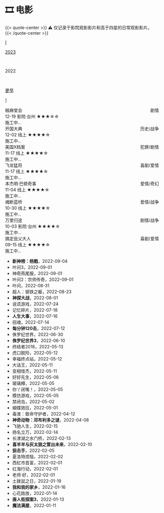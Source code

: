 # 🎞️ 电影


{{< quote-center >}}
⚠️ 仅记录于影院观影影片和高于四星的日常观影影片。
{{< /quote-center >}}

<div class="nav-tab">
  <p class="bord">[</p>
  <a href="../movies"><p class="not">2023</p></a>&nbsp;
  <p class="now">2022</p>&nbsp;
  <a href="../movies-earler"><p class="not">更早</p></a>
  <p class="bord">]</p>
</div>

<div class="culture-list" cover-src="" json-src="books.json">
  <div class="media">
    <div class="media-cover" style="background-image:url(https://z1.ax1x.com/2023/10/31/pinyGSP.jpg)"></div>
    <div class="media-meta">
      <div class="media-meta-item title">椒麻堂会<span style="float:right;font-weight:400">剧情</span></div>
      <div class="media-meta-item">
        <span class="author">12-19 影院·台州</span>
        <span class="star-score">★★★<span class="grey-star">☆☆</span></span>
      </div>
      <div class="media-meta-item intro"><font face="LXGW WenKai Screen">施工中...</font></div>
    </div>
  </div>
  <div class="media">
    <div class="media-cover" style="background-image:url(https://z1.ax1x.com/2023/10/31/pinldIJ.jpg)"></div>
    <div class="media-meta">
      <div class="media-meta-item title">开国大典<span style="float:right;font-weight:400">历史/战争</span></div>
      <div class="media-meta-item">
        <span class="author">12-02 线上</span>
        <span class="star-score">★★★★<span class="grey-star">☆</span></span>
      </div>
      <div class="media-meta-item intro"><font face="LXGW WenKai Screen">施工中...</font></div>
    </div>
  </div>
  <div class="media">
    <div class="media-cover" style="background-image:url(https://z1.ax1x.com/2023/10/31/pinldIJ.jpg)"></div>
    <div class="media-meta">
      <div class="media-meta-item title">美国X档案<span style="float:right;font-weight:400">犯罪/剧情</span></div>
      <div class="media-meta-item">
        <span class="author">11-17 线上</span>
        <span class="star-score">★★★★<span class="grey-star">☆</span></span>
      </div>
      <div class="media-meta-item intro"><font face="LXGW WenKai Screen">施工中...</font></div>
    </div>
  </div>
  <div class="media">
    <div class="media-cover" style="background-image:url(https://z1.ax1x.com/2023/10/31/pinldIJ.jpg)"></div>
    <div class="media-meta">
      <div class="media-meta-item title">飞龙猛将<span style="float:right;font-weight:400">喜剧/爱情</span></div>
      <div class="media-meta-item">
        <span class="author">11-17 线上</span>
        <span class="star-score">★★★★<span class="grey-star">☆</span></span>
      </div>
      <div class="media-meta-item intro"><font face="LXGW WenKai Screen">施工中...</font></div>
    </div>
  </div>
  <div class="media">
    <div class="media-cover" style="background-image:url(https://z1.ax1x.com/2023/10/31/pinldIJ.jpg)"></div>
    <div class="media-meta">
      <div class="media-meta-item title">本杰明·巴顿奇事<span style="float:right;font-weight:400">爱情/奇幻</span></div>
      <div class="media-meta-item">
        <span class="author">11-04 线上</span>
        <span class="star-score">★★★★<span class="grey-star">☆</span></span>
      </div>
      <div class="media-meta-item intro"><font face="LXGW WenKai Screen">施工中...</font></div>
    </div>
  </div>
  <div class="media">
    <div class="media-cover" style="background-image:url(https://z1.ax1x.com/2023/10/31/pinldIJ.jpg)"></div>
    <div class="media-meta">
      <div class="media-meta-item title">魂断蓝桥<span style="float:right;font-weight:400">爱情/战争</span></div>
      <div class="media-meta-item">
        <span class="author">10-30 线上</span>
        <span class="star-score">★★★★<span class="grey-star">☆</span></span>
      </div>
      <div class="media-meta-item intro"><font face="LXGW WenKai Screen">施工中...</font></div>
    </div>
  </div>
  <div class="media">
    <div class="media-cover" style="background-image:url(https://z1.ax1x.com/2023/10/31/pinldIJ.jpg)"></div>
    <div class="media-meta">
      <div class="media-meta-item title">万里归途<span style="float:right;font-weight:400">剧情/战争</span></div>
      <div class="media-meta-item">
        <span class="author">10-03 影院·台州</span>
        <span class="star-score">★★★★<span class="grey-star">☆</span></span>
      </div>
      <div class="media-meta-item intro"><font face="LXGW WenKai Screen">施工中...</font></div>
    </div>
  </div>
  <div class="media">
    <div class="media-cover" style="background-image:url(https://z1.ax1x.com/2023/10/31/pinldIJ.jpg)"></div>
    <div class="media-meta">
      <div class="media-meta-item title">搞定岳父大人<span style="float:right;font-weight:400">喜剧/爱情</span></div>
      <div class="media-meta-item">
        <span class="author">09-15 线上</span>
        <span class="star-score">★★★★<span class="grey-star">☆</span></span>
      </div>
      <div class="media-meta-item intro"><font face="LXGW WenKai Screen">施工中...</font></div>
    </div>
  </div>
</div>

- **新神榜：杨戬**，2022-09-04
- 叶问3，2022-09-01
- 神奇燕尾服，2022-09-01
- 叶问2：宗师传奇，2022-09-01
- 叶问，2022-08-31
- 超人：钢铁之躯，2022-08-23
- **神探大战**，2022-08-01
- 说谎游戏，2022-07-24
- 记忆碎片，2022-07-18
- **人生大事**，2022-07-16
- 招魂，2022-07-14
- **每分钟120击**，2022-07-12
- 侏罗纪世界，2022-06-30
- **侏罗纪世界3**，2022-06-10
- 终结者2018，2022-05-13
- 虎口脱险，2022-05-12
- 幸福终点站，2022-05-12
- 大话王，2022-05-11
- 变相怪杰，2022-05-11
- 好好先生，2022-05-06
- 玻璃樽，2022-05-05
- 你丫闭嘴！，2022-05-05
- 模仿游戏，2022-05-05
- 禁闭岛，2022-05-02
- 蝴蝶效应，2022-05-01
- 毒液：致命守护者，2022-04-12
- **神奇动物：邓布利多之谜**，2022-04-08
- 飞驰人生，2022-02-15
- 扬名立万，2022-02-14
- 长津湖之水门桥，2022-02-13
- **喜羊羊与灰太狼之筐出未来**，2022-02-10
- **狙击手**，2022-02-05
- 夏洛特烦恼，2022-02-02
- 西虹市首富，2022-02-01
- 红海行动，2022-02-01
- 老师·好，2022-02-01
- 土拨鼠之日，2022-01-19
- **我和我的家乡**，2022-01-16
- 心花路放，2022-01-14
- **唐人街探案3**，2022-01-13
- **魔法满屋**，2022-01-11

